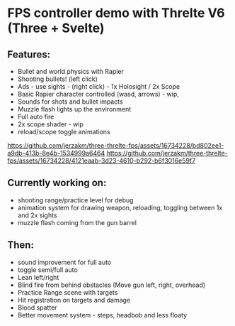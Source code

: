 # FPS controller demo with Threlte V6 (Three + Svelte) 

## Features:
- Bullet and world physics with Rapier
- Shooting bullets! (left click)
- Ads - use sights - (right click) - 1x Holosight / 2x Scope
- Basic Rapier character controlled (wasd, arrows) - wip,
- Sounds for shots and bullet impacts
- Muzzle flash lights up the environment
- Full auto fire
- 2x scope shader - wip
- reload/scope toggle animations

https://github.com/jerzakm/three-threlte-fps/assets/16734228/bd802ee1-a9db-413b-8e4b-1534999a6464
https://github.com/jerzakm/three-threlte-fps/assets/16734228/4121eaab-3d23-4610-b292-b6f3016e59f7

## Currently working on:
- shooting range/practice level for debug
- animation system for drawing weapon, reloading, toggling between 1x and 2x sights
- muzzle flash coming from the gun barrel

## Then:
- sound improvement for full auto
- toggle semi/full auto
- Lean left/right
- Blind fire from behind obstacles (Move gun left, right, overhead)
- Practice Range scene with targets
- Hit registration on targets and damage
- Blood spatter
- Better movement system - steps, headbob and less floaty
